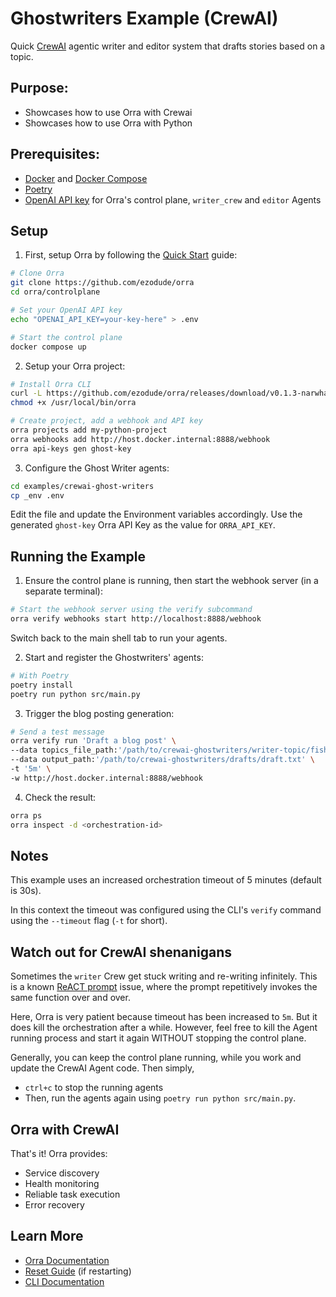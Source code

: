 # Ghostwriters Example (CrewAI)

Quick [CrewAI](https://www.crewai.com) agentic writer and editor system that drafts stories based on a topic.

## Purpose:

- Showcases how to use Orra with Crewai
- Showcases how to use Orra with Python

## Prerequisites:

- [Docker](https://docs.docker.com/get-docker/) and [Docker Compose](https://docs.docker.com/compose/install/)
- [Poetry](https://python-poetry.org/docs/#installation)
- [OpenAI API key](https://platform.openai.com/api-keys) for Orra's control plane, `writer_crew` and `editor` Agents

## Setup

1. First, setup Orra by following the [Quick Start](../../README.md#quick-start) guide:

```bash
# Clone Orra
git clone https://github.com/ezodude/orra
cd orra/controlplane

# Set your OpenAI API key
echo "OPENAI_API_KEY=your-key-here" > .env

# Start the control plane
docker compose up
```

2. Setup your Orra project:

```bash
# Install Orra CLI 
curl -L https://github.com/ezodude/orra/releases/download/v0.1.3-narwhal/orra-linux-amd64 -o /usr/local/bin/orra
chmod +x /usr/local/bin/orra

# Create project, add a webhook and API key
orra projects add my-python-project
orra webhooks add http://host.docker.internal:8888/webhook 
orra api-keys gen ghost-key
```

3. Configure the Ghost Writer agents:

```bash
cd examples/crewai-ghost-writers
cp _env .env
```

Edit the file and update the Environment variables accordingly. Use the generated `ghost-key` Orra API Key as the value
for `ORRA_API_KEY`.

## Running the Example

1. Ensure the control plane is running, then start the webhook server (in a separate terminal):

```bash
# Start the webhook server using the verify subcommand
orra verify webhooks start http://localhost:8888/webhook
```

Switch back to the main shell tab to run your agents.

2. Start and register the Ghostwriters' agents:

```bash
# With Poetry
poetry install
poetry run python src/main.py
```

3. Trigger the blog posting generation:

```bash
# Send a test message
orra verify run 'Draft a blog post' \
--data topics_file_path:'/path/to/crewai-ghostwriters/writer-topic/fisherman-story.txt' \
--data output_path:'/path/to/crewai-ghostwriters/drafts/draft.txt' \
-t '5m' \
-w http://host.docker.internal:8888/webhook
```

4. Check the result:

```bash
orra ps
orra inspect -d <orchestration-id>
```

## Notes

This example uses an increased orchestration timeout of 5 minutes (default is 30s).

In this context the timeout was configured using the CLI's `verify` command using the `--timeout` flag (`-t` for short).

## Watch out for CrewAI shenanigans

Sometimes the `writer` Crew get stuck writing and re-writing infinitely. This is a
known [ReACT prompt](https://www.promptingguide.ai/techniques/react) issue, where the prompt repetitively invokes the same function over and over.

Here, Orra is very patient because timeout has been increased to `5m`. But it does kill the orchestration after a while.
However, feel free to kill the Agent running process and start it again WITHOUT stopping the control plane.

Generally, you can keep the control plane running, while you work and update the CrewAI Agent code. Then simply,

- `ctrl+c` to stop the running agents
- Then, run the agents again using `poetry run python src/main.py`.

## Orra with CrewAI 

That's it! Orra provides:

- Service discovery
- Health monitoring
- Reliable task execution
- Error recovery

## Learn More

- [Orra Documentation](../../docs)
- [Reset Guide](../../docs/reset-control-plane.md) (if restarting)
- [CLI Documentation](../../docs/cli.md)
